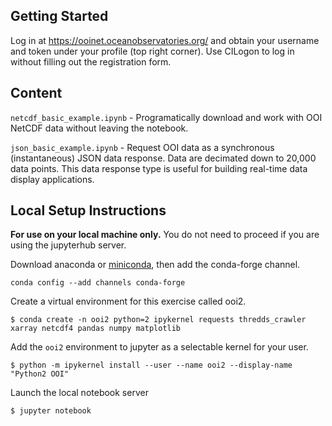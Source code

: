 ## Getting Started
Log in at https://ooinet.oceanobservatories.org/ and obtain your username and token under your profile (top right corner). Use CILogon to log in without filling out the registration form.

## Content
`netcdf_basic_example.ipynb` -  Programatically download and work with OOI NetCDF data without leaving the notebook.

`json_basic_example.ipynb` - Request OOI data as a synchronous (instantaneous) JSON data response. Data are decimated down to 20,000 data points. This data response type is useful for building real-time data display applications.


## Local Setup Instructions

<b>For use on your local machine only.</b> You do not need to proceed if you are using the jupyterhub server.

Download anaconda or [miniconda](https://conda.io/miniconda.html), then add the conda-forge channel.

```
conda config --add channels conda-forge
```

Create a virtual environment for this exercise called ooi2.

```
$ conda create -n ooi2 python=2 ipykernel requests thredds_crawler xarray netcdf4 pandas numpy matplotlib
```


Add the `ooi2` environment to jupyter as a selectable kernel for your user.

```
$ python -m ipykernel install --user --name ooi2 --display-name "Python2 OOI"

```

Launch the local notebook server

```
$ jupyter notebook

```
